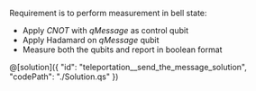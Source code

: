 Requirement is to perform measurement in bell state:
- Apply $CNOT$ with $qMessage$ as control qubit
- Apply Hadamard on $qMessage$ qubit
- Measure both the qubits and report in boolean format

@[solution]({
    "id": "teleportation__send_the_message_solution",
    "codePath": "./Solution.qs"
})